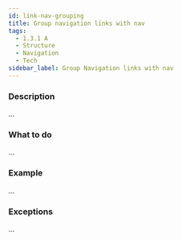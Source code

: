 ```yaml
---
id: link-nav-grouping
title: Group navigation links with nav
tags:
  - 1.3.1 A
  - Structure
  - Navigation
  - Tech
sidebar_label: Group Navigation links with nav 
---
```


### Description

...

### What to do

...

### Example

...

### Exceptions

...
